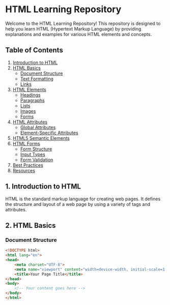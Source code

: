 # HTML Learning Repository

Welcome to the HTML Learning Repository! This repository is designed to help you learn HTML (Hypertext Markup Language) by providing explanations and examples for various HTML elements and concepts.

## Table of Contents

1. [Introduction to HTML](#1-introduction-to-html)
2. [HTML Basics](#2-html-basics)
   - [Document Structure](#document-structure)
   - [Text Formatting](#text-formatting)
   - [Links](#links)
3. [HTML Elements](#3-html-elements)
   - [Headings](#headings)
   - [Paragraphs](#paragraphs)
   - [Lists](#lists)
   - [Images](#images)
   - [Forms](#forms)
4. [HTML Attributes](#4-html-attributes)
   - [Global Attributes](#global-attributes)
   - [Element-Specific Attributes](#element-specific-attributes)
5. [HTML5 Semantic Elements](#5-html5-semantic-elements)
6. [HTML Forms](#6-html-forms)
   - [Form Structure](#form-structure)
   - [Input Types](#input-types)
   - [Form Validation](#form-validation)
7. [Best Practices](#7-best-practices)
8. [Resources](#8-resources)

## 1. Introduction to HTML

HTML is the standard markup language for creating web pages. It defines the structure and layout of a web page by using a variety of tags and attributes.

## 2. HTML Basics

### Document Structure

```html
<!DOCTYPE html>
<html lang="en">
<head>
    <meta charset="UTF-8">
    <meta name="viewport" content="width=device-width, initial-scale=1.0">
    <title>Your Page Title</title>
</head>
<body>
    <!-- Your content goes here -->
</body>
</html>
